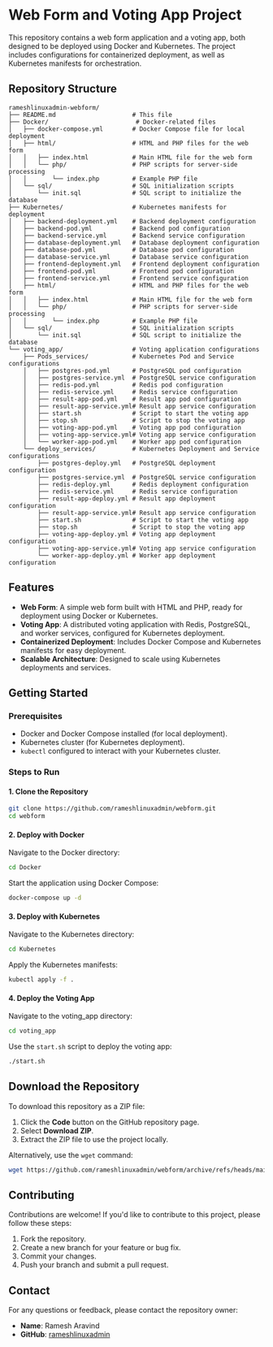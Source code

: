 
# Web Form and Voting App Project

This repository contains a web form application and a voting app, both designed to be deployed using Docker and Kubernetes. The project includes configurations for containerized deployment, as well as Kubernetes manifests for orchestration.

## Repository Structure

```plaintext
rameshlinuxadmin-webform/
├── README.md                     # This file
├── Docker/                        # Docker-related files
│   ├── docker-compose.yml        # Docker Compose file for local deployment
│   ├── html/                     # HTML and PHP files for the web form
│   │   ├── index.html            # Main HTML file for the web form
│   │   └── php/                  # PHP scripts for server-side processing
│   │       └── index.php         # Example PHP file
│   └── sql/                      # SQL initialization scripts
│       └── init.sql              # SQL script to initialize the database
├── Kubernetes/                   # Kubernetes manifests for deployment
│   ├── backend-deployment.yml    # Backend deployment configuration
│   ├── backend-pod.yml           # Backend pod configuration
│   ├── backend-service.yml       # Backend service configuration
│   ├── database-deployment.yml   # Database deployment configuration
│   ├── database-pod.yml          # Database pod configuration
│   ├── database-service.yml      # Database service configuration
│   ├── frontend-deployment.yml   # Frontend deployment configuration
│   ├── frontend-pod.yml          # Frontend pod configuration
│   ├── frontend-service.yml      # Frontend service configuration
│   ├── html/                     # HTML and PHP files for the web form
│   │   ├── index.html            # Main HTML file for the web form
│   │   └── php/                  # PHP scripts for server-side processing
│   │       └── index.php         # Example PHP file
│   └── sql/                      # SQL initialization scripts
│       └── init.sql              # SQL script to initialize the database
└── voting_app/                   # Voting application configurations
    ├── Pods_services/            # Kubernetes Pod and Service configurations
    │   ├── postgres-pod.yml      # PostgreSQL pod configuration
    │   ├── postgres-service.yml  # PostgreSQL service configuration
    │   ├── redis-pod.yml         # Redis pod configuration
    │   ├── redis-service.yml     # Redis service configuration
    │   ├── result-app-pod.yml    # Result app pod configuration
    │   ├── result-app-service.yml# Result app service configuration
    │   ├── start.sh              # Script to start the voting app
    │   ├── stop.sh               # Script to stop the voting app
    │   ├── voting-app-pod.yml    # Voting app pod configuration
    │   ├── voting-app-service.yml# Voting app service configuration
    │   └── worker-app-pod.yml    # Worker app pod configuration
    └── deploy_services/          # Kubernetes Deployment and Service configurations
        ├── postgres-deploy.yml   # PostgreSQL deployment configuration
        ├── postgres-service.yml  # PostgreSQL service configuration
        ├── redis-deploy.yml      # Redis deployment configuration
        ├── redis-service.yml     # Redis service configuration
        ├── result-app-deploy.yml # Result app deployment configuration
        ├── result-app-service.yml# Result app service configuration
        ├── start.sh              # Script to start the voting app
        ├── stop.sh               # Script to stop the voting app
        ├── voting-app-deploy.yml # Voting app deployment configuration
        ├── voting-app-service.yml# Voting app service configuration
        └── worker-app-deploy.yml # Worker app deployment configuration
```

## Features

- **Web Form**: A simple web form built with HTML and PHP, ready for deployment using Docker or Kubernetes.
- **Voting App**: A distributed voting application with Redis, PostgreSQL, and worker services, configured for Kubernetes deployment.
- **Containerized Deployment**: Includes Docker Compose and Kubernetes manifests for easy deployment.
- **Scalable Architecture**: Designed to scale using Kubernetes deployments and services.

## Getting Started

### Prerequisites

- Docker and Docker Compose installed (for local deployment).
- Kubernetes cluster (for Kubernetes deployment).
- `kubectl` configured to interact with your Kubernetes cluster.

### Steps to Run

#### 1. Clone the Repository

```bash
git clone https://github.com/rameshlinuxadmin/webform.git
cd webform
```

#### 2. Deploy with Docker

Navigate to the Docker directory:

```bash
cd Docker
```

Start the application using Docker Compose:

```bash
docker-compose up -d
```

#### 3. Deploy with Kubernetes

Navigate to the Kubernetes directory:

```bash
cd Kubernetes
```

Apply the Kubernetes manifests:

```bash
kubectl apply -f .
```

#### 4. Deploy the Voting App

Navigate to the voting_app directory:

```bash
cd voting_app
```

Use the `start.sh` script to deploy the voting app:

```bash
./start.sh
```

## Download the Repository

To download this repository as a ZIP file:

1. Click the **Code** button on the GitHub repository page.
2. Select **Download ZIP**.
3. Extract the ZIP file to use the project locally.

Alternatively, use the `wget` command:

```bash
wget https://github.com/rameshlinuxadmin/webform/archive/refs/heads/main.zip -O webform.zip
```

## Contributing

Contributions are welcome! If you'd like to contribute to this project, please follow these steps:

1. Fork the repository.
2. Create a new branch for your feature or bug fix.
3. Commit your changes.
4. Push your branch and submit a pull request.

## Contact

For any questions or feedback, please contact the repository owner:

- **Name**: Ramesh Aravind  
- **GitHub**: [rameshlinuxadmin](https://github.com/rameshlinuxadmin)
